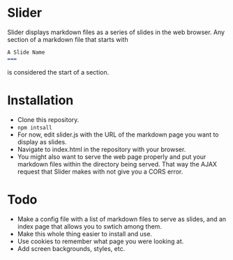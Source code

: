 Slider
===

Slider displays markdown files as a series of slides in the web browser. Any section of a markdown file that starts with

```markdown
A Slide Name
===
```
is considered the start of a section. 

Installation
===

- Clone this repository.
- `npm intsall`
- For now, edit slider.js with the URL of the markdown page you want to display as slides.
- Navigate to index.html in the repository with your browser.
- You might also want to serve the web page properly and put your markdown files within the directory being served. That way the AJAX request that Slider makes with not give you a CORS error.

Todo
===
- Make a config file with a list of markdown files to serve as slides, and an index page that allows you to swtich among them.
- Make this whole thing easier to install and use.
- Use cookies to remember what page you were looking at.
- Add screen backgrounds, styles, etc.

